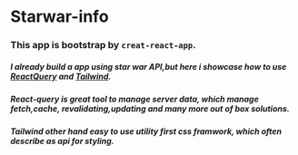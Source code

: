 # Starwar-info
### This app is bootstrap by `creat-react-app`.  
##### I already build a app using star war API,but here i showcase how to use [ReactQuery](https://react-query.tanstack.com/) and [Tailwind](https://tailwindcss.com/).  
##### React-query is great tool to manage server data, which manage fetch,cache, revalidating,updating and many more out of box solutions.  
##### Tailwind other hand easy to use utility first css framwork, which often describe as api for styling.

